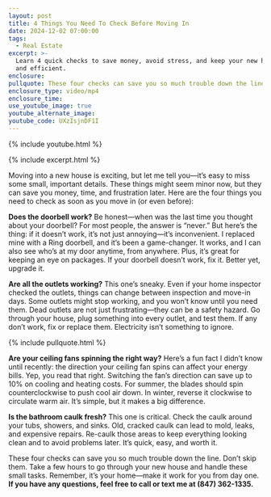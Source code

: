 ```yaml
---
layout: post
title: 4 Things You Need To Check Before Moving In
date: 2024-12-02 07:00:00
tags:
  - Real Estate
excerpt: >-
  Learn 4 quick checks to save money, avoid stress, and keep your new home safe
  and efficient.
enclosure:
pullquote: These four checks can save you so much trouble down the line.
enclosure_type: video/mp4
enclosure_time:
use_youtube_image: true
youtube_alternate_image:
youtube_code: UXzIsjnDF1I
---
```

{% include youtube.html %}

{% include excerpt.html %}

Moving into a new house is exciting, but let me tell you—it’s easy to miss some small, important details. These things might seem minor now, but they can save you money, time, and frustration later. Here are the four things you need to check as soon as you move in (or even before):

**Does the doorbell work?** Be honest—when was the last time you thought about your doorbell? For most people, the answer is “never.” But here’s the thing: if it doesn’t work, it’s not just annoying—it’s inconvenient. I replaced mine with a Ring doorbell, and it’s been a game-changer. It works, and I can also see who’s at my door anytime, from anywhere. Plus, it’s great for keeping an eye on packages. If your doorbell doesn’t work, fix it. Better yet, upgrade it.

**Are all the outlets working?** This one’s sneaky. Even if your home inspector checked the outlets, things can change between inspection and move-in days. Some outlets might stop working, and you won’t know until you need them. Dead outlets are not just frustrating—they can be a safety hazard. Go through your house, plug something into every outlet, and test them. If any don’t work, fix or replace them. Electricity isn’t something to ignore.

{% include pullquote.html %}

**Are your ceiling fans spinning the right way?** Here’s a fun fact I didn’t know until recently: the direction your ceiling fan spins can affect your energy bills. Yep, you read that right. Switching the fan’s direction can save up to 10% on cooling and heating costs. For summer, the blades should spin counterclockwise to push cool air down. In winter, reverse it clockwise to circulate warm air. It’s simple, but it makes a big difference.

**Is the bathroom caulk fresh?** This one is critical. Check the caulk around your tubs, showers, and sinks. Old, cracked caulk can lead to mold, leaks, and expensive repairs. Re-caulk those areas to keep everything looking clean and to avoid problems later. It’s quick, easy, and worth it.

These four checks can save you so much trouble down the line. Don’t skip them. Take a few hours to go through your new house and handle these small tasks. Remember, it’s your home—make it work for you from day one. **If you have any questions, feel free to call or text me at (847) 362-1335.**